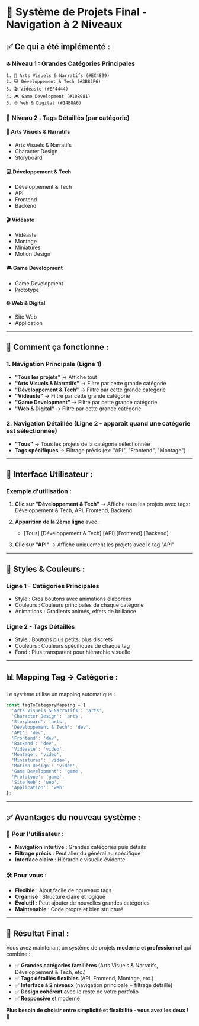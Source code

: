 # 🎯 **Système de Projets Final - Navigation à 2 Niveaux**

## ✅ **Ce qui a été implémenté :**

### 🔝 **Niveau 1 : Grandes Catégories Principales**
```
1. 🎨 Arts Visuels & Narratifs (#EC4899)
2. 💻 Développement & Tech (#3B82F6)  
3. 🎬 Vidéaste (#EF4444)
4. 🎮 Game Development (#10B981)
5. 🌐 Web & Digital (#14B8A6)
```

### 🔽 **Niveau 2 : Tags Détaillés (par catégorie)**

#### 🎨 **Arts Visuels & Narratifs**
- Arts Visuels & Narratifs
- Character Design  
- Storyboard

#### 💻 **Développement & Tech**
- Développement & Tech
- API
- Frontend
- Backend

#### 🎬 **Vidéaste**  
- Vidéaste
- Montage
- Miniatures
- Motion Design

#### 🎮 **Game Development**
- Game Development
- Prototype

#### 🌐 **Web & Digital**
- Site Web
- Application

---

## 🎯 **Comment ça fonctionne :**

### 1. **Navigation Principale** (Ligne 1)
- **"Tous les projets"** → Affiche tout
- **"Arts Visuels & Narratifs"** → Filtre par cette grande catégorie
- **"Développement & Tech"** → Filtre par cette grande catégorie
- **"Vidéaste"** → Filtre par cette grande catégorie  
- **"Game Development"** → Filtre par cette grande catégorie
- **"Web & Digital"** → Filtre par cette grande catégorie

### 2. **Navigation Détaillée** (Ligne 2 - apparaît quand une catégorie est sélectionnée)
- **"Tous"** → Tous les projets de la catégorie sélectionnée
- **Tags spécifiques** → Filtrage précis (ex: "API", "Frontend", "Montage")

---

## 🚀 **Interface Utilisateur :**

### **Exemple d'utilisation :**
1. **Clic sur "Développement & Tech"** 
   → Affiche tous les projets avec tags: Développement & Tech, API, Frontend, Backend

2. **Apparition de la 2ème ligne** avec :
   - [Tous] [Développement & Tech] [API] [Frontend] [Backend]

3. **Clic sur "API"**
   → Affiche uniquement les projets avec le tag "API"

---

## 🎨 **Styles & Couleurs :**

### **Ligne 1 - Catégories Principales**
- Style : Gros boutons avec animations élaborées
- Couleurs : Couleurs principales de chaque catégorie
- Animations : Gradients animés, effets de brillance

### **Ligne 2 - Tags Détaillés**  
- Style : Boutons plus petits, plus discrets
- Couleurs : Couleurs spécifiques de chaque tag
- Fond : Plus transparent pour hiérarchie visuelle

---

## 📊 **Mapping Tag → Catégorie :**

Le système utilise un mapping automatique :
```javascript
const tagToCategoryMapping = {
  'Arts Visuels & Narratifs': 'arts',
  'Character Design': 'arts',
  'Storyboard': 'arts',
  'Développement & Tech': 'dev',
  'API': 'dev',
  'Frontend': 'dev',
  'Backend': 'dev',
  'Vidéaste': 'video',
  'Montage': 'video',
  'Miniatures': 'video',
  'Motion Design': 'video',
  'Game Development': 'game',
  'Prototype': 'game',
  'Site Web': 'web',
  'Application': 'web'
};
```

---

## ✅ **Avantages du nouveau système :**

### 🎯 **Pour l'utilisateur :**
- **Navigation intuitive** : Grandes catégories puis détails
- **Filtrage précis** : Peut aller du général au spécifique
- **Interface claire** : Hiérarchie visuelle évidente

### 🛠️ **Pour vous :**
- **Flexible** : Ajout facile de nouveaux tags
- **Organisé** : Structure claire et logique
- **Évolutif** : Peut ajouter de nouvelles grandes catégories
- **Maintenable** : Code propre et bien structuré

---

## 🎉 **Résultat Final :**

Vous avez maintenant un système de projets **moderne et professionnel** qui combine :
- ✅ **Grandes catégories familières** (Arts Visuels & Narratifs, Développement & Tech, etc.)
- ✅ **Tags détaillés flexibles** (API, Frontend, Montage, etc.)
- ✅ **Interface à 2 niveaux** (navigation principale + filtrage détaillé)
- ✅ **Design cohérent** avec le reste de votre portfolio
- ✅ **Responsive** et moderne

**Plus besoin de choisir entre simplicité et flexibilité - vous avez les deux ! 🚀** 